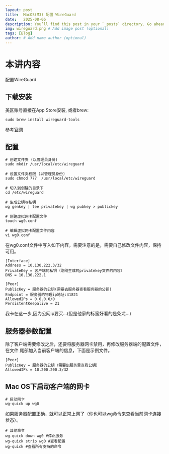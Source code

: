 ```yaml
---
layout: post
title:  MacOS(M3) 配置 WireGuard
date:   2025-08-06
description: You’ll find this post in your `_posts` directory. Go ahead and edit it and re-build the site to see your changes. # Add post description (optional)
img: wireguard.png # Add image post (optional)
tags: [Blog]
author: # Add name author (optional)
---
```

# 本讲内容

配置WireGuard

## 下载安装

美区账号直接在App Store安装, 或者brew: 

```
sudo brew install wireguard-tools
```

参考[官网][wireguard]

[wireguard]:https://www.wireguard.com/install/

## 配置

```
# 创建文件夹 (以管理员身份)
sudo mkdir /usr/local/etc/wireguard

# 设置文件夹权限 (以管理员身份)
sudo chmod 777  /usr/local/etc/wireguard

# 切入到创建的目录下
cd /etc/wireguard

# 生成公钥与私钥
wg genkey | tee privatekey | wg pubkey > publickey

# 创建虚拟网卡配置文件
touch wg0.conf

# 编辑虚拟网卡配置文件内容
vi wg0.conf
```

在wg0.conf文件中写入如下内容，需要注意的是，需要自己修改文件内容，保持可用。

```
[Interface]
Address = 10.130.222.3/32
PrivateKey = 客户端的私钥（刚刚生成的privatekey文件的内容）
DNS = 10.130.222.1

[Peer]
PublicKey = 服务器的公钥(需要去服务器查看服务器的公钥)
Endpoint = 服务器的物理ip地址:41821
AllowedIPs = 0.0.0.0/0
PersistentKeepalive = 21

```

我卡在这一步,因为公网ip要买...(但是他家的标蛮好看的是条龙...)

## 服务器参数配置

除了客户端需要修改之后，还要将服务器网卡禁用，再修改服务器端的配置文件，在文件 尾部加入当前客户端的信息，下面是示例文件。

```
[Peer]
PublicKey = 服务器的公钥（需要到服务里查看公钥）
AllowedIPs = 10.200.200.3/32

```

## Mac OS下启动客户端的网卡

```
# 启动网卡
wg-quick up wg0
```

如果服务器配置正确，就可以正常上网了（你也可以wg命令来查看当前网卡连接状态）。

```
# 其他命令
wg-quick down wg0 #停止服务
wg-quick strip wg0 #查看配置
wg-quick #查看所有支持的命令
```